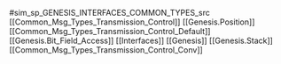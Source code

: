#sim_sp_GENESIS_INTERFACES_COMMON_TYPES_src
[[Common_Msg_Types_Transmission_Control]]
[[Genesis.Position]]
[[Common_Msg_Types_Transmission_Control_Default]]
[[Genesis.Bit_Field_Access]]
[[Interfaces]]
[[Genesis]]
[[Genesis.Stack]]
[[Common_Msg_Types_Transmission_Control_Conv]]

